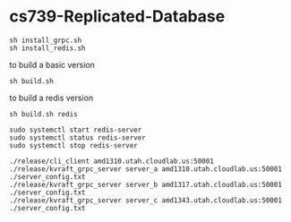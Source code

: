 # cs739-Replicated-Database

```
sh install_grpc.sh
sh install_redis.sh
```
to build a basic version
```
sh build.sh
```
to build a redis version
```
sh build.sh redis
```

```
sudo systemctl start redis-server
sudo systemctl status redis-server
sudo systemctl stop redis-server
```

```
./release/cli_client amd1310.utah.cloudlab.us:50001
./release/kvraft_grpc_server server_a amd1310.utah.cloudlab.us:50001 ./server_config.txt
./release/kvraft_grpc_server server_b amd1317.utah.cloudlab.us:50001 ./server_config.txt
./release/kvraft_grpc_server server_c amd1343.utah.cloudlab.us:50001 ./server_config.txt
```